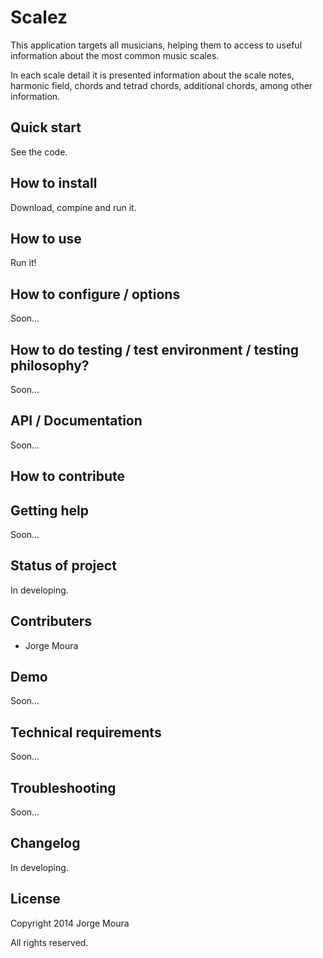 Scalez
======

This application targets all musicians, helping them to access to useful information about the most common music scales.

In each scale detail it is presented information about the scale notes, harmonic field, chords and tetrad chords, additional chords, among other information.

## Quick start
See the code.

## How to install
Download, compine and run it.

## How to use
Run it!

## How to configure / options
Soon...

## How to do testing / test environment / testing philosophy?
Soon...

## API / Documentation
Soon...

## How to contribute


## Getting help
Soon...

## Status of project
In developing.

## Contributers

- Jorge Moura


## Demo
Soon...

## Technical requirements
Soon...

## Troubleshooting
Soon...

## Changelog
In developing.

## License

   Copyright 2014 Jorge Moura

   All rights reserved.